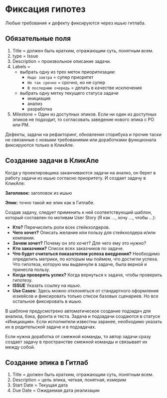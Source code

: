 # Фиксация гипотез

Любые требования ≠ дефекту фиксируются через ишью гитлаба.

## Обязательные поля
1. Title = должен быть кратким, отражающим суть, понятным всем.
2. type = Issue
3. Description = произвольное описание задачи.
4. Labels = 
   - выбрать одну из трех меток приоритизации:
      - `Надо завтра` = супер приоритет
      - `Не так срочно` = срочно, но не супер
      - `В последнюю очередь` = делать в качестве исключения
   - выбрать одну метку текущего статуса задачи
     - инициация
     - анализ
     - разработка
5. Milestone = Один из доступных эпиков. Если ни один из доступных эпиков не подходит, то согласовать заведение нового эпика с РО или РМ.

Дефекты, задачи на рефакторинг, обновления сторибука и прочие таски не связанные с новыми требованиями или доработками функционала фиксируются только в КликАпе.

## Создание задачи в КликАпе
Когда у проектировщика заканчиваются задачи на анализ, он берет в работу задачи из ишью согласно приоритету. И создает задачу в КликАпе:

**Заголовок:** заголовок из ишью

**Эпик:** точно такой же эпик как в Гитлабе.

Создав задачу, следует применить к ней соответствующий шаблон, который составлен по мотивам User Story (Я как ..., хочу ..., чтобы ...):
  - **Кто?** Перечислить роли всех стейкхолдеров.
  - **Чего хочет?** Описать желание или пользу для стейкхолдера и/или компании.
  - **Зачем хочет?** Почему он это хочет? Для чего ему это нужно?
  - **Кто заказчики?** Список всех заказчиков по задаче.
  - **Что будет считаться показателем успеха внедрения?** Необходимо определить метрики, по которым мы поймем, что достигли успеха. Что гипотеза, которую мы выдвинули в задаче, была верной и принесла пользу.
  - **Когда проверять успех?** Когда вернуться к задаче, чтобы проверить гипотезу.
  - **ISSUE** Указать ссылку на ишью.
  - **Use Cases:** Здесь можно отклоняться от стандартного оформления юзкейсов и фиксировать только список базовых сценариев. Но все остальное фиксировать в ишью.

В шаблоне предусмотрено автоматическое создание подзадач для анализа, бэка, фронта и теста. Задача и подзадачи создаются в статусе «Инициация». Если исполнители известны заранее, необходимо указать их в родительской задаче и в подзадачах.

Если нужна доработка от смежной команды, то автор задачи сразу создает задачу в пространстве смежной команды и связывает их между собой.

## Создание эпика в Гитлаб
1. Title = должен быть кратким, отражающим суть, понятным всем.
2. Description = цель эпика, четкая, понятная, измерим
3. Start Date = Текущая дата
4. Due Date = Ожидаемая дата реализации